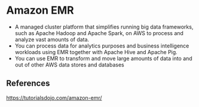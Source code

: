 # Amazon EMR

- A managed cluster platform that simplifies running big data frameworks, such as Apache Hadoop and Apache Spark, on AWS to process and analyze vast amounts of data.
- You can process data for analytics purposes and business intelligence workloads using EMR together with Apache Hive and Apache Pig.
- You can use EMR to transform and move large amounts of data into and out of other AWS data stores and databases

## References

https://tutorialsdojo.com/amazon-emr/